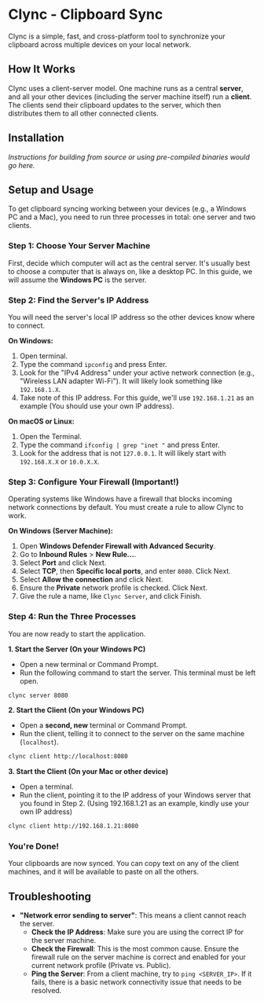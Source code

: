 # Clync - Clipboard Sync

Clync is a simple, fast, and cross-platform tool to synchronize your clipboard across multiple devices on your local network.

## How It Works

Clync uses a client-server model. One machine runs as a central **server**, and all your other devices (including the server machine itself) run a **client**. The clients send their clipboard updates to the server, which then distributes them to all other connected clients.

## Installation

_Instructions for building from source or using pre-compiled binaries would go here._

## Setup and Usage

To get clipboard syncing working between your devices (e.g., a Windows PC and a Mac), you need to run three processes in total: one server and two clients.

### Step 1: Choose Your Server Machine

First, decide which computer will act as the central server. It's usually best to choose a computer that is always on, like a desktop PC. In this guide, we will assume the **Windows PC** is the server.

### Step 2: Find the Server's IP Address

You will need the server's local IP address so the other devices know where to connect.

**On Windows:**
1. Open terminal.
2. Type the command `ipconfig` and press Enter.
3. Look for the "IPv4 Address" under your active network connection (e.g., "Wireless LAN adapter Wi-Fi"). It will likely look something like `192.168.1.X`.
4. Take note of this IP address. For this guide, we'll use `192.168.1.21` as an example (You should use your own IP address).

**On macOS or Linux:**
1. Open the Terminal.
2. Type the command `ifconfig | grep "inet "` and press Enter.
3. Look for the address that is not `127.0.0.1`. It will likely start with `192.168.X.X` or `10.0.X.X`.

### Step 3: Configure Your Firewall (Important!)

Operating systems like Windows have a firewall that blocks incoming network connections by default. You must create a rule to allow Clync to work.

**On Windows (Server Machine):**
1. Open **Windows Defender Firewall with Advanced Security**.
2. Go to **Inbound Rules** > **New Rule...**.
3. Select **Port** and click Next.
4. Select **TCP**, then **Specific local ports**, and enter `8080`. Click Next.
5. Select **Allow the connection** and click Next.
6. Ensure the **Private** network profile is checked. Click Next.
7. Give the rule a name, like `Clync Server`, and click Finish.

### Step 4: Run the Three Processes

You are now ready to start the application.

**1. Start the Server (On your Windows PC)**
   - Open a new terminal or Command Prompt.
   - Run the following command to start the server. This terminal must be left open.
   ```bash
   clync server 8080
   ```

**2. Start the Client (On your Windows PC)**
   - Open a **second, new** terminal or Command Prompt.
   - Run the client, telling it to connect to the server on the same machine (`localhost`).
   ```bash
   clync client http://localhost:8080
   ```

**3. Start the Client (On your Mac or other device)**
   - Open a terminal.
   - Run the client, pointing it to the IP address of your Windows server that you found in Step 2. (Using 192.168.1.21 as an example, kindly use your own IP address)
   ```bash
   clync client http://192.168.1.21:8080
   ```

### You're Done!

Your clipboards are now synced. You can copy text on any of the client machines, and it will be available to paste on all the others.

## Troubleshooting

- **"Network error sending to server"**: This means a client cannot reach the server.
  - **Check the IP Address**: Make sure you are using the correct IP for the server machine.
  - **Check the Firewall**: This is the most common cause. Ensure the firewall rule on the server machine is correct and enabled for your current network profile (Private vs. Public).
  - **Ping the Server**: From a client machine, try to `ping <SERVER_IP>`. If it fails, there is a basic network connectivity issue that needs to be resolved.
